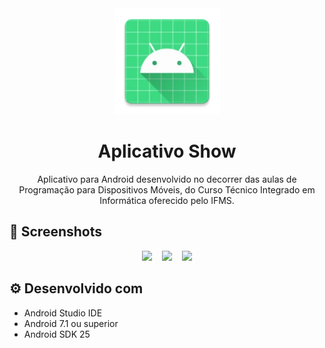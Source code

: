 <div align="center">
	<img width=170 src="https://raw.githubusercontent.com/henriqueclaranhan/projeto-prog-disp-moveis/main/src/main/res/mipmap-xxxhdpi/ic_launcher.webp">
	<h1>Aplicativo Show</h1>
	Aplicativo para Android desenvolvido no decorrer das aulas de Programação para Dispositivos Móveis, do Curso Técnico Integrado em Informática oferecido pelo IFMS.
</div>

## 📱 Screenshots
<div align="center">
	<img width=30% src="https://user-images.githubusercontent.com/58452863/162229532-a8a27dd8-4df4-4ac4-a6e6-0617f1e05a0b.jpg">
		&nbsp;&nbsp;
	<img width=30% src="https://user-images.githubusercontent.com/58452863/162229610-217faafa-7f02-4ece-93a4-68c9471e30c3.jpg">
	&nbsp;&nbsp;
	<img width=30% src="https://user-images.githubusercontent.com/58452863/162229619-571b6762-2bf0-4478-a80e-cd810db159f8.jpg">
</div>

## ⚙️ Desenvolvido com
- Android Studio IDE
- Android 7.1 ou superior
- Android SDK 25
